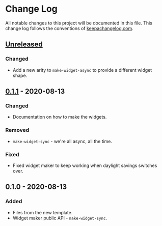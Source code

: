 # Change Log
All notable changes to this project will be documented in this file. This change log follows the conventions of [keepachangelog.com](http://keepachangelog.com/).

## [Unreleased]
### Changed
- Add a new arity to `make-widget-async` to provide a different widget shape.

## [0.1.1] - 2020-08-13
### Changed
- Documentation on how to make the widgets.

### Removed
- `make-widget-sync` - we're all async, all the time.

### Fixed
- Fixed widget maker to keep working when daylight savings switches over.

## 0.1.0 - 2020-08-13
### Added
- Files from the new template.
- Widget maker public API - `make-widget-sync`.

[Unreleased]: https://github.com/your-name/estoque-alura/compare/0.1.1...HEAD
[0.1.1]: https://github.com/your-name/estoque-alura/compare/0.1.0...0.1.1
